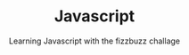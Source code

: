 <h1 align="center"> Javascript </h1> 

<p align="center">Learning Javascript with the fizzbuzz challage</p>
